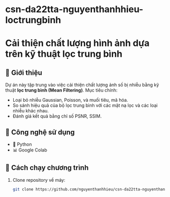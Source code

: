 # csn-da22tta-nguyenthanhhieu-loctrungbinh

# Cải thiện chất lượng hình ảnh dựa trên kỹ thuật lọc trung bình

## 🔹 Giới thiệu
Dự án này tập trung vào việc cải thiện chất lượng ảnh số bị nhiễu bằng kỹ thuật **lọc trung bình (Mean Filtering)**. Mục tiêu chính:
- Loại bỏ nhiễu Gaussian, Poisson, và muối tiêu, mã hóa.
- So sánh hiệu quả của bộ lọc trung bình với các mặt nạ lọc và các loại nhiễu khác nhau.
- Đánh giá kết quả bằng chỉ số PSNR, SSIM.

## 🔹 Công nghệ sử dụng
- 🐍 Python
- 📊 Google Colab

## 🔹 Cách chạy chương trình
1. Clone repository về máy:
   ```sh
   git clone https://github.com/nguyenthanhhieu/csn-da22tta-nguyenthanhhieu-loctrungbinh.git

